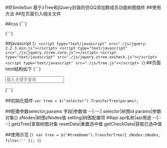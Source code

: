 #@SmileSun 基于zTree和jQuery封装的仿QQ添加群成员功能树图插件
##使用方法
##在页面引入相关文件

##css
(```)
	<link rel="stylesheet" href="./css/zTreeStyle.css" type="text/css">
<link rel="stylesheet" href="./css/tree.css">
(```)

##javascript
(```)
	<script type="text/javascript" src="./js/jquery-2.2.3.min.js"></script>
	<script type="text/javascript" src="./js/jquery.ztree.core.js"></script>
	<script type="text/javascript" src="./js/jquery.ztree.excheck.js"></script>
	<script type="text/javascript" src="./js/tree.js"></script>
(```)
##页面html结构如下
(```)
<div class="content_wrap">
		<div class="zTreeDemoBackground left">
			<div class="input-search">
				<input type="text" placeholder="输入关键字查询" id="filter-text" class="empty" /><span style="color:red;font-size:12px;position:absolute;left:0;right:0;top:40px;display:none;" class="no-data">查找不到结果~</span>
			</div>
			<div class="tree-content">
				<ul id="treeDemo" class="ztree"></ul>
			</div>
		</div>
		<div class="right">
			<ul class="choose-content">
			</ul>
		</div>
	</div>
(```)

##初始化插件
`var tree = $("selector").TransferTree(params);`

##配置参数selector,params
字段|参数值
--|:--:|
selector|树图id
params|参数对象{}
zNodes|树图zNodes值
setting|树图配置项
##api
api名称|api用途
--|:--:|
getzTree|拿取树图对象
resetData|重置选中值
getCheckData|获取已选中值

##使用示范
(```)
		var tree = $("#treeDemo").TransferTree({
			zNodes:zNodes,
			filter:''
		});
(```)



